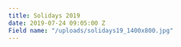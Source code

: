 ```yaml
---
title: Solidays 2019
date: 2019-07-24 09:05:00 Z
Field name: "/uploads/solidays19_1400x800.jpg"
---
```


